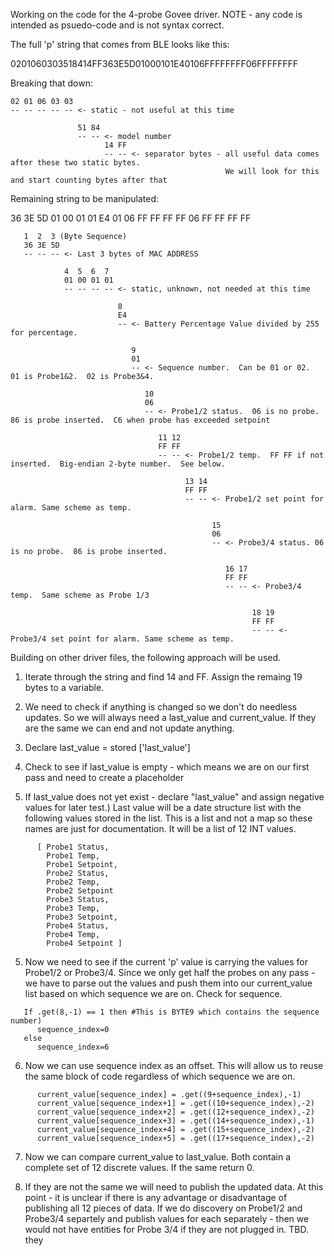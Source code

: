Working on the code for the 4-probe Govee driver.  NOTE - any code is intended as psuedo-code and is not syntax correct.

The full 'p' string that comes from BLE looks like this:

0201060303518414FF363E5D01000101E40106FFFFFFFF06FFFFFFFF

Breaking that down:

```
02 01 06 03 03
-- -- -- -- -- <- static - not useful at this time

               51 84
               -- -- <- model number
                     14 FF
                     -- -- <- separator bytes - all useful data comes after these two static bytes. 
                                                We will look for this and start counting bytes after that
```

Remaining string to be manipulated:

   36 3E 5D 01 00 01 01 E4 01 06 FF FF FF FF 06 FF FF FF FF

```
   1  2  3 (Byte Sequence)
   36 3E 5D
   -- -- -- <- Last 3 bytes of MAC ADDRESS

            4  5  6  7     
            01 00 01 01 
            -- -- -- -- <- static, unknown, not needed at this time
            
                        8
                        E4
                        -- <- Battery Percentage Value divided by 255 for percentage.

                           9
                           01
                           -- <- Sequence number.  Can be 01 or 02.  01 is Probe1&2.  02 is Probe3&4.

                              10  
                              06
                              -- <- Probe1/2 status.  06 is no probe.  86 is probe inserted.  C6 when probe has exceeded setpoint

                                 11 12  
                                 FF FF
                                 -- -- <- Probe1/2 temp.  FF FF if not inserted.  Big-endian 2-byte number.  See below.

                                       13 14  
                                       FF FF
                                       -- -- <- Probe1/2 set point for alarm. Same scheme as temp.

                                             15
                                             06
                                             -- <- Probe3/4 status. 06 is no probe.  86 is probe inserted.
                                             
                                                16 17  
                                                FF FF
                                                -- -- <- Probe3/4 temp.  Same scheme as Probe 1/3

                                                      18 19  
                                                      FF FF
                                                      -- -- <- Probe3/4 set point for alarm. Same scheme as temp.
```


Building on other driver files, the following approach will be used.

1) Iterate through the string and find 14 and FF.  Assign the remaing 19 bytes to a variable.

2) We need to check if anything is changed so we don't do needless updates.  So we will always need a last_value and current_value. If
they are the same we can end and not update anything.

3) Declare last_value = stored ['last_value']

4) Check to see if last_value is empty - which means we are on our first pass and need to create a placeholder

5) If last_value does not yet exist - declare "last_value" and assign negative values for later test.)
    Last value will be a date structure list with the following values stored in the list.  This is a list and not a map
    so these names are just for documentation.  It will be a list of 12 INT values.
```
      [ Probe1 Status,
        Probe1 Temp,
        Probe1 Setpoint,
        Probe2 Status,
        Probe2 Temp,
        Probe2 Setpoint
        Probe3 Status,
        Probe3 Temp,
        Probe3 Setpoint,
        Probe4 Status,
        Probe4 Temp,
        Probe4 Setpoint ]
```     

5) Now we need to see if the current 'p' value is carrying the values for Probe1/2 or Probe3/4.  Since we only get half the probes on any pass - we
  have to parse out the values and push them into our current_value list based on which sequence we are on.  Check for sequence.

```
   If .get(8,-1) == 1 then #This is BYTE9 which contains the sequence number)
      sequence_index=0
   else
      sequence_index=6
```

6) Now we can use sequence index as an offset.  This will allow us to reuse the same block of code regardless of which sequence we are on.
```
      current_value[sequence_index] = .get((9+sequence_index),-1)
      current_value[sequence_index+1] = .get((10+sequence_index),-2)
      current_value[sequence_index+2] = .get((12+sequence_index),-2)
      current_value[sequence_index+3] = .get((14+sequence_index),-1)
      current_value[sequence_index+4] = .get((15+sequence_index),-2)
      current_value[sequence_index+5] = .get((17+sequence_index),-2)
```

7) Now we can compare current_value to last_value.  Both contain a complete set of 12 discrete values.  If the same return 0.

8) If they are not the same we will need to publish the updated data.  At this point - it is unclear if there is any advantage or disadvantage of publishing
all 12 pieces of data.  If we do discovery on Probe1/2 and Probe3/4 separtely and publish values for each separately - then we would not have entities for 
Probe 3/4 if they are not plugged in.  TBD.
they 
